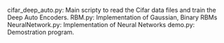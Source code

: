 cifar_deep_auto.py:  Main scripty to read the Cifar data files and train the Deep Auto Encoders.
RBM.py: Implementation of Gaussian, Binary RBMs
NeuralNetwork.py: Implementation of Neural Networks
demo.py: Demostration program.